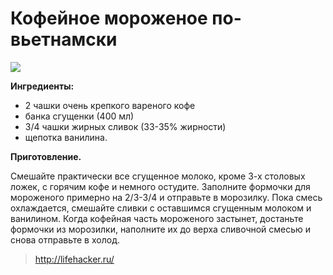 # Кофейное мороженое по-вьетнамски
![](/images/Kulinar/IceCream/icecream.jpg)

**Ингредиенты:**

- 2 чашки очень крепкого вареного кофе
- банка сгущенки (400 мл)
- 3/4 чашки жирных сливок (33-35% жирности)
- щепотка ванилина.

**Приготовление.**

Смешайте практически все сгущенное молоко, кроме 3-х столовых ложек, с горячим кофе и немного остудите. Заполните формочки для мороженого примерно на 2/3-3/4 и отправьте в морозилку. Пока смесь охлаждается, смешайте сливки с оставшимся сгущенным молоком и ванилином. Когда кофейная часть мороженого застынет, достаньте формочки из морозилки, наполните их до верха сливочной смесью и снова отправьте в холод.

> http://lifehacker.ru/
